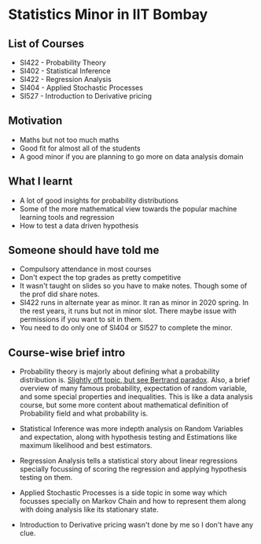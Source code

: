 # Statistics Minor in IIT Bombay

## List of Courses
* SI422 - Probability Theory
* SI402 - Statistical Inference
* SI422 - Regression Analysis
* SI404 - Applied Stochastic Processes
* SI527 - Introduction to Derivative pricing

## Motivation
* Maths but not too much maths
* Good fit for almost all of the students
* A good minor if you are planning to go more on data analysis domain


## What I learnt
* A lot of good insights for probability distributions
* Some of the more mathematical view towards the popular machine learning tools and regression
* How to test a data driven hypothesis


## Someone should have told me
* Compulsory attendance in most courses
* Don't expect the top grades as pretty competitive
* It wasn't taught on slides so you have to make notes. Though some of the prof did share notes.
* SI422 runs in alternate year as minor. It ran as minor in 2020 spring. In the rest years, it runs but not in minor slot. There maybe issue with permissions if you want to sit in them.
* You need to do only one of SI404 or SI527 to complete the minor.

## Course-wise brief intro
* Probability theory is majorly about defining what a probability distribution is. [Slightly off topic, but see Bertrand paradox](https://en.wikipedia.org/wiki/Bertrand_paradox_(probability)). Also, a brief overview of many famous probability, expectation of random variable, and some special properties and inequalities. This is like a data analysis course, but some more content about mathematical definition of Probability field and what probability is.

* Statistical Inference was more indepth analysis on Random Variables and expectation, along with hypothesis testing and Estimations like maximum likelihood and best estimators.

* Regression Analysis tells a statistical story about linear regressions specially focussing of scoring the regression and applying hypothesis testing on them.

* Applied Stochastic Processes is a side topic in some way which focusses specially on Markov Chain and how to represent them along with doing analysis like its stationary state.

* Introduction to Derivative pricing wasn't done by me so I don't have any clue.